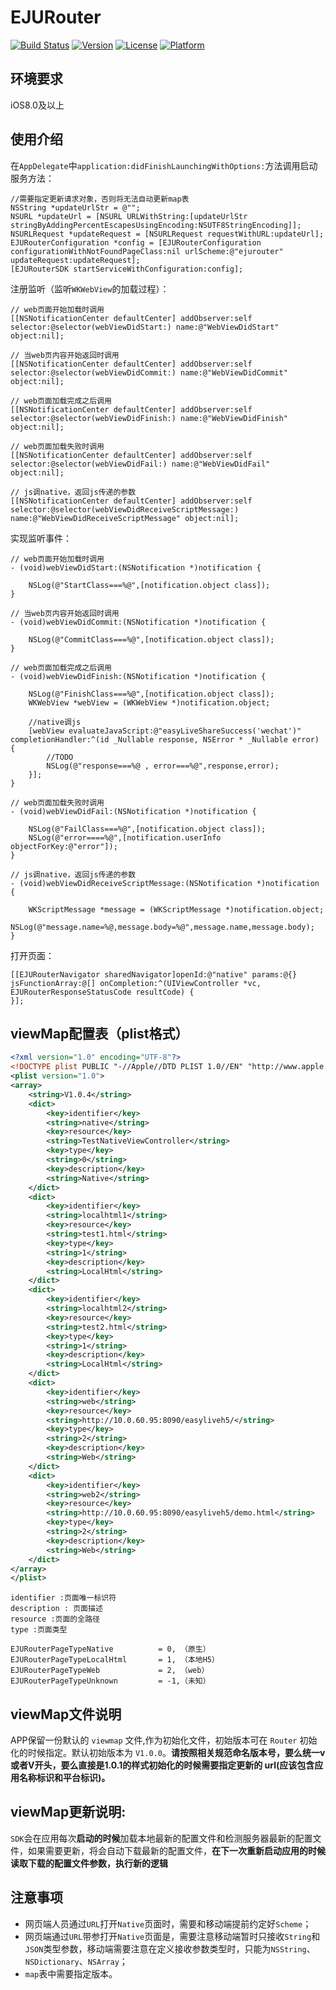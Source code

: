 # EJURouter

[![Build Status](https://travis-ci.org/eju-front/router-iOS.svg?branch=master)](https://travis-ci.org/eju-front/router-iOS)
[![Version](https://img.shields.io/cocoapods/v/EJURouterSDK.svg?style=flat)](http://cocoapods.org/pods/EJURouterSDK)
[![License](https://img.shields.io/cocoapods/l/EJURouterSDK.svg?style=flat)](http://cocoapods.org/pods/EJURouterSDK)
[![Platform](https://img.shields.io/cocoapods/p/EJURouterSDK.svg?style=flat)](http://cocoapods.org/pods/EJURouterSDK)

## 环境要求
iOS8.0及以上

## 使用介绍

在`AppDelegate`中`application:didFinishLaunchingWithOptions:`方法调用启动服务方法：

~~~obj	
//需要指定更新请求对象，否则将无法自动更新map表
NSString *updateUrlStr = @"";
NSURL *updateUrl = [NSURL URLWithString:[updateUrlStr stringByAddingPercentEscapesUsingEncoding:NSUTF8StringEncoding]];
NSURLRequest *updateRequest = [NSURLRequest requestWithURL:updateUrl];
EJURouterConfiguration *config = [EJURouterConfiguration configurationWithNotFoundPageClass:nil urlScheme:@"ejurouter" updateRequest:updateRequest];
[EJURouterSDK startServiceWithConfiguration:config];
~~~

注册监听（监听`WKWebView`的加载过程）：

~~~obj
// web页面开始加载时调用
[[NSNotificationCenter defaultCenter] addObserver:self selector:@selector(webViewDidStart:) name:@"WebViewDidStart" object:nil];

// 当web页内容开始返回时调用
[[NSNotificationCenter defaultCenter] addObserver:self selector:@selector(webViewDidCommit:) name:@"WebViewDidCommit" object:nil];

// web页面加载完成之后调用
[[NSNotificationCenter defaultCenter] addObserver:self selector:@selector(webViewDidFinish:) name:@"WebViewDidFinish" object:nil];

// web页面加载失败时调用
[[NSNotificationCenter defaultCenter] addObserver:self selector:@selector(webViewDidFail:) name:@"WebViewDidFail" object:nil];

// js调native，返回js传递的参数
[[NSNotificationCenter defaultCenter] addObserver:self selector:@selector(webViewDidReceiveScriptMessage:) name:@"WebViewDidReceiveScriptMessage" object:nil];
~~~

实现监听事件：

~~~obj
// web页面开始加载时调用
- (void)webViewDidStart:(NSNotification *)notification {
    
    NSLog(@"StartClass===%@",[notification.object class]);
}

// 当web页内容开始返回时调用
- (void)webViewDidCommit:(NSNotification *)notification {
    
    NSLog(@"CommitClass===%@",[notification.object class]);
}

// web页面加载完成之后调用
- (void)webViewDidFinish:(NSNotification *)notification {
    
    NSLog(@"FinishClass===%@",[notification.object class]);
    WKWebView *webView = (WKWebView *)notification.object;
    
    //native调js
    [webView evaluateJavaScript:@"easyLiveShareSuccess('wechat')" completionHandler:^(id _Nullable response, NSError * _Nullable error) {
        //TODO
        NSLog(@"response===%@ , error===%@",response,error);
    }];
}

// web页面加载失败时调用
- (void)webViewDidFail:(NSNotification *)notification {
    
    NSLog(@"FailClass===%@",[notification.object class]);
    NSLog(@"error====%@",[notification.userInfo objectForKey:@"error"]);
}

// js调native，返回js传递的参数
- (void)webViewDidReceiveScriptMessage:(NSNotification *)notification {
    
    WKScriptMessage *message = (WKScriptMessage *)notification.object;
    NSLog(@"message.name=%@,message.body=%@",message.name,message.body);
}
~~~

打开页面：

~~~obj
[[EJURouterNavigator sharedNavigator]openId:@"native" params:@{} jsFunctionArray:@[] onCompletion:^(UIViewController *vc, EJURouterResponseStatusCode resultCode) {
}];
~~~

## viewMap配置表（plist格式）
~~~xml
<?xml version="1.0" encoding="UTF-8"?>
<!DOCTYPE plist PUBLIC "-//Apple//DTD PLIST 1.0//EN" "http://www.apple.com/DTDs/PropertyList-1.0.dtd">
<plist version="1.0">
<array>
	<string>V1.0.4</string>
	<dict>
		<key>identifier</key>
		<string>native</string>
		<key>resource</key>
		<string>TestNativeViewController</string>
		<key>type</key>
		<string>0</string>
		<key>description</key>
		<string>Native</string>
	</dict>
	<dict>
		<key>identifier</key>
		<string>localhtml1</string>
		<key>resource</key>
		<string>test1.html</string>
		<key>type</key>
		<string>1</string>
		<key>description</key>
		<string>LocalHtml</string>
	</dict>
	<dict>
		<key>identifier</key>
		<string>localhtml2</string>
		<key>resource</key>
		<string>test2.html</string>
		<key>type</key>
		<string>1</string>
		<key>description</key>
		<string>LocalHtml</string>
	</dict>
	<dict>
		<key>identifier</key>
		<string>web</string>
		<key>resource</key>
		<string>http://10.0.60.95:8090/easyliveh5/</string>
		<key>type</key>
		<string>2</string>
		<key>description</key>
		<string>Web</string>
	</dict>
	<dict>
		<key>identifier</key>
		<string>web2</string>
		<key>resource</key>
		<string>http://10.0.60.95:8090/easyliveh5/demo.html</string>
		<key>type</key>
		<string>2</string>
		<key>description</key>
		<string>Web</string>
	</dict>
</array>
</plist>
~~~
```
identifier :页面唯一标识符
description : 页面描述
resource :页面的全路径
type :页面类型
```
```
EJURouterPageTypeNative          = 0, （原生）
EJURouterPageTypeLocalHtml       = 1, （本地H5）
EJURouterPageTypeWeb             = 2, （web）
EJURouterPageTypeUnknown         = -1,（未知）
```

## viewMap文件说明
APP保留一份默认的 ```viewmap``` 文件,作为初始化文件，初始版本可在 ```Router``` 初始化的时候指定。默认初始版本为 <code>V1.0.0</code>。<strong>请按照相关规范命名版本号，要么统一v或者V开头，要么直接是1.0.1的样式初始化的时候需要指定更新的 url(应该包含应用名称标识和平台标识)。</strong>

## viewMap更新说明:
`SDK`会在应用每次<strong>启动的时候</strong>加载本地最新的配置文件和检测服务器最新的配置文件，如果需要更新，将会自动下载最新的配置文件，<strong>在下一次重新启动应用的时候读取下载的配置文件参数，执行新的逻辑</strong>

## 注意事项
* 网页端人员通过`URL`打开`Native`页面时，需要和移动端提前约定好`Scheme`；
* 网页端通过`URL`带参打开`Native`页面是，需要注意移动端暂时只接收`String`和`JSON`类型参数，移动端需要注意在定义接收参数类型时，只能为`NSString`、`NSDictionary`、`NSArray`；
* `map`表中需要指定版本。
